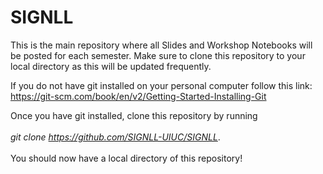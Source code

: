 # SIGNLL

This is the main repository where all Slides and Workshop Notebooks will be posted for each semester. Make sure to clone this repository to your local directory as this will be updated frequently.

If you do not have git installed on your personal computer follow this link: https://git-scm.com/book/en/v2/Getting-Started-Installing-Git

Once you have git installed, clone this repository by running <br /><br /> *git clone https://github.com/SIGNLL-UIUC/SIGNLL*. <br /><br />
You should now have a local directory of this repository!
